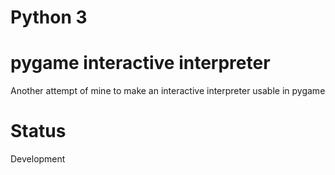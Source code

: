 # Python 3

# pygame interactive interpreter

Another attempt of mine to make an interactive interpreter usable in pygame

# Status

Development
